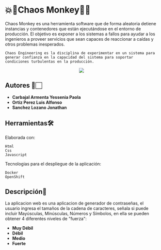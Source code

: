 # 💥🐒Chaos Monkey🐒💥
Chaos Monkey es una herramienta software que de forma aleatoria detiene instancias y contenedores que están ejecutándose en el entorno de producción. El objetivo es exponer a los sistemas a fallos para ayudar a los ingenieros a proveer servicios que sean capaces de reaccionar a caídas y otros problemas inesperados.

    Chaos Engineering es la disciplina de experimentar en un sistema para generar confianza en la capacidad del sistema para soportar condiciones turbulentas en la producción.



<p align="center">
  <img src="https://media.tenor.com/XpQuXaxXE7AAAAAd/kitchen-burn.gif">
</p>

## Autores 📝🏻

* **Carbajal Armenta Yessenia Paola** 
* **Ortiz Perez Luis Alfonso** 
* **Sanchez Lozano Jonathan** 


## Herramientas🛠️

Elaborada con:

    Html
    Css
    Javascript

Tecnologias para el despliegue de la aplicación:
    
    Docker 
    OpenShift

## Descripción🔑
La aplicacion web es una aplicacion de generador de contraseñas, el usuario ingresa el tamaños de la cadena de caracteres, señala si puede incluir Mayúsculas, Minúsculas, Números y Símbolos, en ella se pueden obtener 4 diferentes niveles de "fuerza":

* **Muy Débil** 
* **Débil** 
* **Medio** 
* **Fuerte** 

